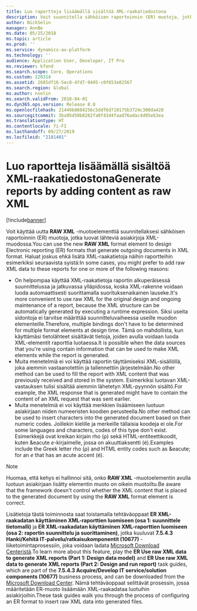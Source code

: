 ```yaml
---
title: Luo raportteja lisäämällä sisältöä XML-raakatiedostona
description: Voit suunnitella sähköisen raportoinnin (ER) muotoja, jotka luovat lähteviä tiedostoja XML-muodossa.
author: NickSelin
manager: AnnBe
ms.date: 05/25/2018
ms.topic: article
ms.prod: ''
ms.service: dynamics-ax-platform
ms.technology: ''
audience: Application User, Developer, IT Pro
ms.reviewer: kfend
ms.search.scope: Core, Operations
ms.custom: 220314
ms.assetid: 2685df16-5ec8-4fd7-9495-c0f653e82567
ms.search.region: Global
ms.author: nselin
ms.search.validFrom: 2018-04-01
ms.dyn365.ops.version: Release 8.0
ms.openlocfilehash: 21449b8684256c5ddf6d710175b3724c300da428
ms.sourcegitcommit: 3ba95d50b8262fa0f43d4faad76adac4d05eb3ea
ms.translationtype: HT
ms.contentlocale: fi-FI
ms.lasthandoff: 09/27/2019
ms.locfileid: "2181401"
---
```

# <a name="generate-reports-by-adding-content-as-raw-xml"></a><span data-ttu-id="341a6-103">Luo raportteja lisäämällä sisältöä XML-raakatiedostona</span><span class="sxs-lookup"><span data-stu-id="341a6-103">Generate reports by adding content as raw XML</span></span>

[!include[banner](../includes/banner.md)]

<span data-ttu-id="341a6-104">Voit käyttää uutta **RAW XML** -muotoelementtiä suunnitellaksesi sähköisen raportoinnin (ER) muotoja, jotka luovat lähteviä asiakirjoja XML-muodossa.</span><span class="sxs-lookup"><span data-stu-id="341a6-104">You can use the new **RAW XML** format element to design Electronic reporting (ER) formats that generate outgoing documents in XML format.</span></span> <span data-ttu-id="341a6-105">Haluat joskus ehkä lisätä XML-raakatietoja näihin raportteihin esimerkiksi seuraavista syistä:</span><span class="sxs-lookup"><span data-stu-id="341a6-105">In some cases, you might prefer to add raw XML data to these reports for one or more of the following reasons:</span></span>

- <span data-ttu-id="341a6-106">On helpompaa käyttää XML-raakatietoja raportin alkuperäisessä suunnittelussa ja jatkuvassa ylläpidossa, koska XML-rakenne voidaan luoda automaattisesti suorittamalla suorituksenaikainen lauseke.</span><span class="sxs-lookup"><span data-stu-id="341a6-106">It's more convenient to use raw XML for the original design and ongoing maintenance of a report, because the XML structure can be automatically generated by executing a runtime expression.</span></span> <span data-ttu-id="341a6-107">Siksi useita sidontoja ei tarvitse määrittää suunnitteluvaiheessa useille muodon elementeille.</span><span class="sxs-lookup"><span data-stu-id="341a6-107">Therefore, multiple bindings don't have to be determined for multiple format elements at design time.</span></span> <span data-ttu-id="341a6-108">Tämä on mahdollista, kun käyttämäsi tietolähteet sisältävät tietoja, joiden avulla voidaan luoda XML-elementit raporttia luotaessa.</span><span class="sxs-lookup"><span data-stu-id="341a6-108">It is possible when the data sources that you're using contain information that can be used to make XML elements while the report is generated.</span></span>
- <span data-ttu-id="341a6-109">Muita menetelmiä ei voi käyttää raportin täyttämiseksi XML-sisällöllä, joka aiemmin vastaanotettiin ja tallennettiin järjestelmään.</span><span class="sxs-lookup"><span data-stu-id="341a6-109">No other method can be used to fill the report with XML content that was previously received and stored in the system.</span></span> <span data-ttu-id="341a6-110">Esimerkiksi luotavan XML-vastauksen tulisi sisältää aiemmin lähetetyn XML-pyynnön sisältö.</span><span class="sxs-lookup"><span data-stu-id="341a6-110">For example, the XML response that is generated might have to contain the content of an XML request that was sent earlier.</span></span>
- <span data-ttu-id="341a6-111">Muita menetelmiä ei voi käyttää merkkien lisäämiseen luotuun asiakirjaan niiden numeeristen koodien perusteella.</span><span class="sxs-lookup"><span data-stu-id="341a6-111">No other method can be used to insert characters into the generated document based on their numeric codes.</span></span> <span data-ttu-id="341a6-112">Joillekin kielille ja merkeille tällaisia koodeja ei ole.</span><span class="sxs-lookup"><span data-stu-id="341a6-112">For some languages and characters, codes of this type don't exist.</span></span> <span data-ttu-id="341a6-113">Esimerkkejä ovat kreikan kirjain rho (ρ) sekä HTML-entiteettikoodit, kuten \&eacute *e*-kirjaimelle, jossa on akuuttiaksentti (é).</span><span class="sxs-lookup"><span data-stu-id="341a6-113">Examples include the Greek letter rho (ρ) and HTML entity codes such as \&eacute; for an *e* that has an acute accent (é).</span></span>

> [!NOTE]
> <span data-ttu-id="341a6-114">Huomaa, että kehys ei hallinnoi sitä, onko **RAW XML** -muotoelementin avulla luotuun asiakirjaan lisätty elementin muoto on oikein muotoiltu.</span><span class="sxs-lookup"><span data-stu-id="341a6-114">Be aware that the framework doesn't control whether the XML content that is placed to the generated document by using the **RAW XML** format element is correct.</span></span>

<span data-ttu-id="341a6-115">Lisätietoja tästä toiminnosta saat toistamalla tehtäväoppaat **ER XML-raakadatan käyttäminen XML-raporttien luomiseen (osa 1: suunnittele tietomalli)** ja **ER XML-raakadatan käyttäminen XML-raporttien luomiseen (osa 2: raportin suunnittelu ja suorittaminen)**, jotka kuuluvat **7.5.4.3 Hanki/Kehitä IT-palvelu/ratkaisukomponentit (10677)** -liiketoimintaprosessiin, joka voidaan ladata [Microsoft Download Centeristä](https://go.microsoft.com/fwlink/?linkid=874684).</span><span class="sxs-lookup"><span data-stu-id="341a6-115">To learn more about this feature, play the **ER Use raw XML data to generate XML reports (Part 1: Design data model)** and **ER Use raw XML data to generate XML reports (Part 2: Design and run report)** task guides, which are part of the **7.5.4.3 Acquire/Develop IT service/solution components (10677)** business process, and can be downloaded from the [Microsoft Download Center](https://go.microsoft.com/fwlink/?linkid=874684).</span></span> <span data-ttu-id="341a6-116">Nämä tehtäväoppaat selittävät prosessin, jossa määritetään ER-muoto lisäämään XML-raakadataa luotuihin asiakirjoihin.</span><span class="sxs-lookup"><span data-stu-id="341a6-116">These task guides walk you through the process of configuring an ER format to insert raw XML data into generated files.</span></span>
